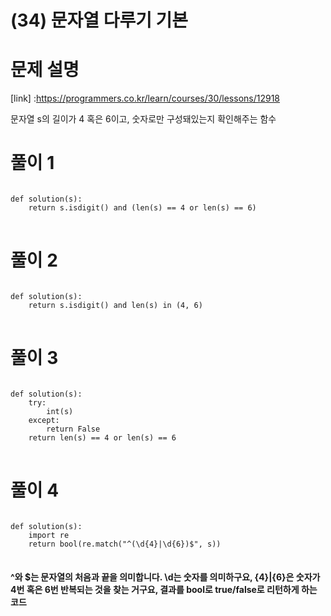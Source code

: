 # (34) 문자열 다루기 기본

# 문제 설명
[link] :https://programmers.co.kr/learn/courses/30/lessons/12918

문자열 s의 길이가 4 혹은 6이고, 숫자로만 구성돼있는지 확인해주는 함수
# 풀이 1
<pre>
<code>
def solution(s):
    return s.isdigit() and (len(s) == 4 or len(s) == 6)
</code>
</pre>
# 풀이 2
<pre>
<code>
def solution(s):
    return s.isdigit() and len(s) in (4, 6)
</code>
</pre>
# 풀이 3
<pre>
<code>
def solution(s):
    try:
        int(s)
    except:
        return False
    return len(s) == 4 or len(s) == 6 
</code>
</pre>
# 풀이 4
<pre>
<code>
def solution(s):
    import re
    return bool(re.match("^(\d{4}|\d{6})$", s))
</code>
</pre>
#### ^와 $는 문자열의 처음과 끝을 의미합니다. \d는 숫자를 의미하구요, {4}|{6}은 숫자가 4번 혹은 6번 반복되는 것을 찾는 거구요, 결과를 bool로 true/false로 리턴하게 하는 코드